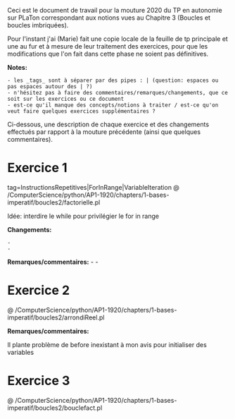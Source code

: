Ceci est le document de travail pour la mouture 2020 du TP en autonomie sur PLaTon correspondant aux notions vues au Chapitre 3 (Boucles et boucles imbriquées).

Pour l'instant j'ai (Marie) fait une copie locale de la feuille de tp principale et une au fur et à mesure de leur traitement des exercices, pour que les modifications que l'on fait dans cette phase ne soient pas définitives.

**Notes:**

    - les _tags_ sont à séparer par des pipes : | (question: espaces ou pas espaces autour des | ?)
    - n'hésitez pas à faire des commentaires/remarques/changements, que ce soit sur les exercices ou ce document
    - est-ce qu'il manque des concepts/notions à traiter / est-ce qu'on veut faire quelques exercices supplémentaires ?


Ci-dessous, une description de chaque exercice et des changements effectués par rapport à la mouture précédente (ainsi que quelques commentaires).

# Exercice 1
tag=InstructionsRepetitives|ForInRange|VariableIteration
@ /ComputerScience/python/AP1-1920/chapters/1-bases-imperatif/boucles2/factorielle.pl

Idée: interdire le while pour privilégier le for in range

**Changements:**

    - 
    - 

**Remarques/commentaires:**
    -
    -

# Exercice 2

@ /ComputerScience/python/AP1-1920/chapters/1-bases-imperatif/boucles2/arrondiReel.pl

**Remarques/commentaires:**

Il plante problème de before inexistant à mon avis pour initialiser des variables

# Exercice 3

@ /ComputerScience/python/AP1-1920/chapters/1-bases-imperatif/boucles2/bouclefact.pl


